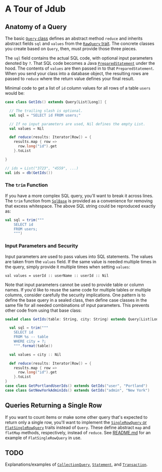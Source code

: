 # A Tour of Jdub

## Anatomy of a Query
The basic [`Query` class](src/main/scala/com/simple/jdub/Query.scala) defines an abstract method `reduce` and inherits abstract fields `sql` and `values` from the [`RawQuery` trait](src/main/scala/com/simple/jdub/RawQuery.scala). The concrete classes you create based on `Query`, then, must provide those three pieces.

The `sql` field contains the actual SQL code, with optional input parameters denoted by `?`. That SQL code becomes a Java [`PreparedStatement`](http://docs.oracle.com/javase/tutorial/jdbc/basics/prepared.html) under the hood. The contents of `values` are then passed in to that `PreparedStatement`. When you send your class into a database object, the resulting rows are passed to `reduce` where the return value defines your final result.

Minimal code to get a list of `id` column values for all rows of a table `users` would be:
```scala
case class GetIds() extends Query[List[Long]] {

  // The trailing slash is optional.
  val sql = "SELECT id FROM users;"

  // If no input parameters are used, Nil defines the empty List.
  val values = Nil

  def reduce(results: Iterator[Row]) = {
    results.map { row =>
      row.long("id").get
    }.toList

}

// ids = List("3723", "4559", ...)
val ids = db(GetIds())
```

### The `trim` Function
If you have a more complex SQL query, you'll want to break it across lines. The `trim` function from [`SqlBase`](src/main/scala/com/simple/jdub/SqlBase.scala) is provided as a convenience for removing that excess whitespace. The above SQL string could be reproduced exactly as:
```scala
val sql = trim("""
    SELECT id
    FROM users;
    """)
```

### Input Parameters and Security
Input parameters are used to pass values into SQL statements. The values are taken from the `values` field. If the same value is needed multiple times in the query, simply provide it multiple times when setting `values`:

    val values = userId :: userName :: userId :: Nil

Note that input parameters cannot be used to provide table or column names. If you'd like to reuse the same code for multiple tables or multiple columns, consider carefully the security implications. One pattern is to define the base query in a sealed class, then define case classes in the same file for all needed combinations of input parameters. This prevents other code from using that base class:
```scala
sealed class GetIds(table: String, city: String) extends Query[List[Long]] {

  val sql = trim("""
    SELECT id
    FROM %s -- table
    WHERE city = ?;
    """.format(table))

  val values = city :: Nil

  def reduce(results: Iterator[Row]) = {
    results.map { row =>
      row.long("id").get
    }.toList
}
case class GetPortlandUserIds() extends GetIds("user", "Portland")
case class GetNewYorkAdminIds() extends GetIds("admin", "New York")
```

## Queries Returning a Single Row
If you want to count items or make some other query that's expected to return only a single row, you'll want to implement the [`SingleRowQuery` or `FlatSingleRowQuery`](src/main/scala/com/simple/jdub/SingleRowQuery.scala) traits instead of `Query`. These define abstract `map` and `flatMap` methods, respectively, instead of `reduce`. See [README.md](README.md) for an example of `FlatSingleRowQuery` in use.

## **TODO**
Explanations/examples of [`CollectionQuery`](src/main/scala/com/simple/jdub/CollectionQuery.scala), [`Statement`](src/main/scala/com/simple/jdub/Statement.scala), and [`Transaction`](src/main/scala/com/simple/jdub/Transaction.scala).

